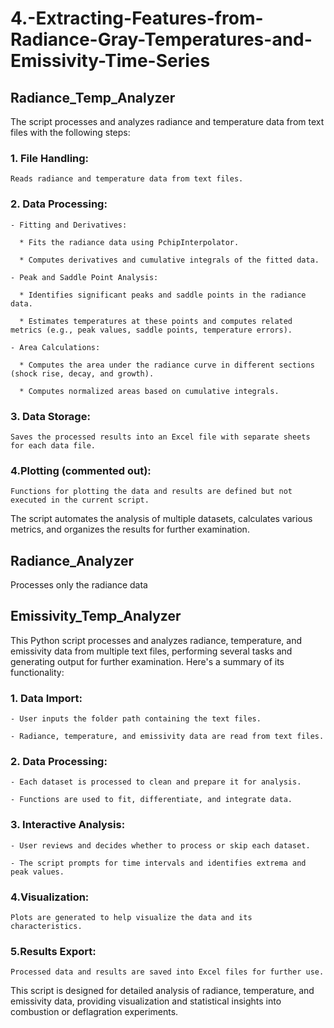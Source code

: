 # 4.-Extracting-Features-from-Radiance-Gray-Temperatures-and-Emissivity-Time-Series

## Radiance_Temp_Analyzer ##
The script processes and analyzes radiance and temperature data from text files with the following steps:

### 1. File Handling: ###

    Reads radiance and temperature data from text files.

### 2. Data Processing: ###

    - Fitting and Derivatives:

      * Fits the radiance data using PchipInterpolator.
      
      * Computes derivatives and cumulative integrals of the fitted data.
      
    - Peak and Saddle Point Analysis:

      * Identifies significant peaks and saddle points in the radiance data.
      
      * Estimates temperatures at these points and computes related metrics (e.g., peak values, saddle points, temperature errors).
      
    - Area Calculations:

      * Computes the area under the radiance curve in different sections (shock rise, decay, and growth).
      
      * Computes normalized areas based on cumulative integrals.
      
### 3. Data Storage: ###

    Saves the processed results into an Excel file with separate sheets for each data file.
    
### 4.Plotting (commented out): ###

    Functions for plotting the data and results are defined but not executed in the current script.
    
The script automates the analysis of multiple datasets, calculates various metrics, and organizes the results for further examination.

## Radiance_Analyzer ##
Processes only the radiance data 

## Emissivity_Temp_Analyzer ##
This Python script processes and analyzes radiance, temperature, and emissivity data from multiple text files, performing several tasks and generating output for further examination. Here's a summary of its functionality:

### 1. Data Import: ###
    
    - User inputs the folder path containing the text files.
    
    - Radiance, temperature, and emissivity data are read from text files.

### 2. Data Processing: ###

    - Each dataset is processed to clean and prepare it for analysis.
    
    - Functions are used to fit, differentiate, and integrate data.
    
### 3. Interactive Analysis: ###

    - User reviews and decides whether to process or skip each dataset.
    
    - The script prompts for time intervals and identifies extrema and peak values.
    
### 4.Visualization: ###

    Plots are generated to help visualize the data and its characteristics.
    
### 5.Results Export: ###

    Processed data and results are saved into Excel files for further use.
    
This script is designed for detailed analysis of radiance, temperature, and emissivity data, providing visualization and statistical insights into combustion or deflagration experiments.
